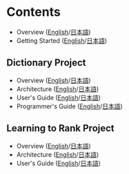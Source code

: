 # Contents

* Overview ([English](overview.md)/[日本語](overview_ja.md))
* Getting Started ([English](getting_started.md)/[日本語](getting_started_ja.md))

## Dictionary Project

* Overview ([English](dict/dict_overview.md)/[日本語](dict/dict_overview_ja.md))
* Architecture ([English](dict/dict_architecture.md)/[日本語](dict/dict_architecture_ja.md))
* User's Guide ([English](dict/dict_users_guide.md)/[日本語](dict/dict_users_guide_ja.md))
* Programmer's Guide ([English](dict/dict_programmers_guide.md)/[日本語](dict/dict_programmers_guide_ja.md))

## Learning to Rank Project

* Overview ([English](ltr/ltr_overview.md)/[日本語](ltr/ltr_overview_ja.md))
* Architecture ([English](ltr/ltr_architecture.md)/[日本語](ltr/ltr_architecture_ja.md))
* User's Guide ([English](ltr/ltr_users_guide.md)/[日本語](ltr/ltr_users_guide_ja.md))
